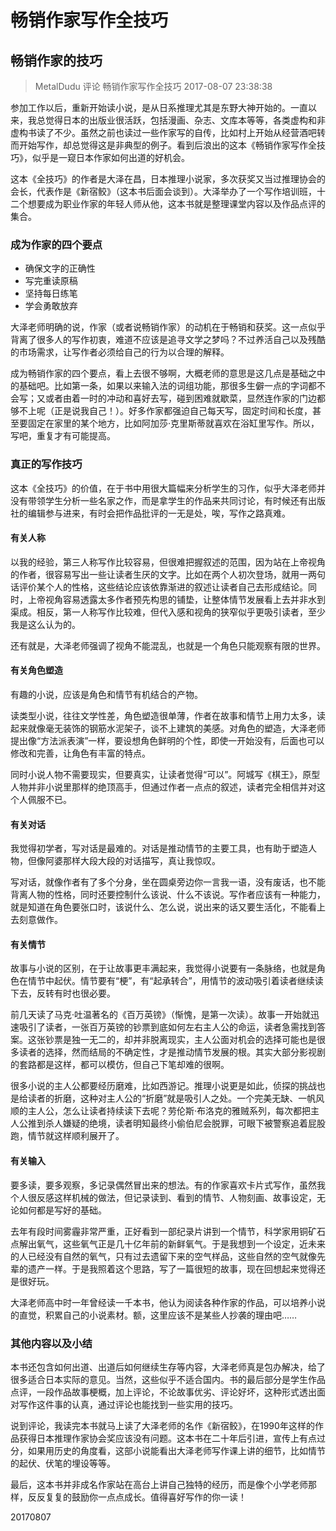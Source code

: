 # 畅销作家写作全技巧

## 畅销作家的技巧

> MetalDudu 评论 畅销作家写作全技巧   2017-08-07 23:38:38
 

参加工作以后，重新开始读小说，是从日系推理尤其是东野大神开始的。一直以来，我总觉得日本的出版业很活跃，包括漫画、杂志、文库本等等，各类虚构和非虚构书读了不少。虽然之前也读过一些作家写的自传，比如村上开始从经营酒吧转而开始写作，却总觉得这是非典型的例子。看到后浪出的这本《畅销作家写作全技巧》，似乎是一窥日本作家如何出道的好机会。

这本《全技巧》的作者是大泽在昌，日本推理小说家，多次获奖又当过推理协会的会长，代表作是《新宿鲛》（这本书后面会谈到）。大泽举办了一个写作培训班，十二个想要成为职业作家的年轻人师从他，这本书就是整理课堂内容以及作品点评的集合。

### 成为作家的四个要点

- 确保文字的正确性
- 写完重读原稿
- 坚持每日练笔
- 学会勇敢放弃

大泽老师明确的说，作家（或者说畅销作家）的动机在于畅销和获奖。这一点似乎背离了很多人的写作初衷，难道不应该是追寻文学之梦吗？不过养活自己以及残酷的市场需求，让写作者必须给自己的行为以合理的解释。

成为畅销作家的四个要点，看上去很不够啊，大概老师的意思是这几点是基础之中的基础吧。比如第一条，如果以来输入法的词组功能，那很多生僻一点的字词都不会写；又或者由着一时的冲动和喜好去写，碰到困难就歇菜，显然连作家的门边都够不上呢（正是说我自己！）。好多作家都强迫自己每天写，固定时间和长度，甚至要固定在家里的某个地方，比如阿加莎·克里斯蒂就喜欢在浴缸里写作。所以，写吧，重复才有可能提高。

### 真正的写作技巧

这本《全技巧》的价值，在于书中用很大篇幅来分析学生的习作，似乎大泽老师并没有带领学生分析一些名家之作，而是拿学生的作品来共同讨论，有时候还有出版社的编辑参与进来，有时会把作品批评的一无是处，唉，写作之路真难。

#### 有关人称

以我的经验，第三人称写作比较容易，但很难把握叙述的范围，因为站在上帝视角的作者，很容易写出一些让读者生厌的文字。比如在两个人初次登场，就用一两句话评价某个人的性格，这些结论应该依靠渐进的叙述让读者自己去形成结论。同时，上帝视角容易透露太多作者预先构思的铺垫，让整体情节发展看上去并非水到渠成。相反，第一人称写作比较难，但代入感和视角的狭窄似乎更吸引读者，至少我是这么认为的。

还有就是，大泽老师强调了视角不能混乱，也就是一个角色只能观察有限的世界。

#### 有关角色塑造

有趣的小说，应该是角色和情节有机结合的产物。

读类型小说，往往文学性差，角色塑造很单薄，作者在故事和情节上用力太多，读起来就像毫无装饰的钢筋水泥架子，谈不上建筑的美感。对角色的塑造，大泽老师提出像“方法派表演”一样，要设想角色鲜明的个性，即使一开始没有，后面也可以修改和完善，让角色有丰富的特点。

同时小说人物不需要现实，但要真实，让读者觉得“可以”。阿城写《棋王》，原型人物并非小说里那样的绝顶高手，但通过作者一点点的叙述，读者完全相信并对这个人佩服不已。

#### 有关对话

我觉得初学者，写对话是最难的。对话是推动情节的主要工具，也有助于塑造人物，但像阿婆那样大段大段的对话描写，真让我惊叹。

写对话，就像作者有了多个分身，坐在圆桌旁边你一言我一语，没有废话，也不能背离人物的性格，同时还要控制什么该说、什么不该说。写作者应该有一种能力，就是知道在角色要张口时，该说什么、怎么说，说出来的话又要生活化，不能看上去刻意做作。

#### 有关情节

故事与小说的区别，在于让故事更丰满起来，我觉得小说要有一条脉络，也就是角色在情节中起伏。情节要有“梗”，有“起承转合”，用情节的波动吸引着读者继续读下去，反转有时也很必要。

前几天读了马克·吐温著名的《百万英镑》（惭愧，是第一次读）。故事一开始就迅速吸引了读者，一张百万英镑的钞票到底如何左右主人公的命运，读者急需找到答案。这张钞票是独一无二的，却并非脱离现实，主人公面对机会的选择可能也是很多读者的选择，然而结局的不确定性，才是推动情节发展的根。其实大部分影视剧的套路都是这样，都可以模仿，但自己下笔却难的很啊。

很多小说的主人公都要经历磨难，比如西游记。推理小说更是如此，侦探的挑战也是给读者的折磨，这种对主人公的“折磨”就是吸引人之处。一个完美无缺、一帆风顺的主人公，怎么让读者持续读下去呢？劳伦斯·布洛克的雅贼系列，每次都把主人公推到杀人嫌疑的绝境，读者明知最终小偷伯尼会脱罪，可眼下被警察追着屁股跑，情节就这样顺利展开了。

#### 有关输入

要多读，要多观察，多记录偶然冒出来的想法。有的作家喜欢卡片式写作，虽然我个人很反感这样机械的做法，但记录读到、看到的情节、人物刻画、故事设定，无论如何都是写好的基础。

去年有段时间雾霾非常严重，正好看到一部纪录片讲到一个情节，科学家用铜矿石点解出氧气，这些氧气正是几十亿年前的新鲜氧气。于是我想到一个设定，近未来的人已经没有自然的氧气，只有过去遗留下来的空气样品，这些自然的空气就像先辈的遗产一样。于是我照着这个思路，写了一篇很短的故事，现在回想起来觉得还是很好玩。

大泽老师高中时一年曾经读一千本书，他认为阅读各种作家的作品，可以培养小说的直觉，积累自己的小说素材。额，这里应该不是某些人抄袭的理由吧……

### 其他内容以及小结

本书还包含如何出道、出道后如何继续生存等内容，大泽老师真是包办解决，给了很多适合日本实际的意见。当然，这些似乎不适合国内。书的最后部分是学生作品点评，一段作品故事梗概，加上评论，不论故事优劣、评论好坏，这种形式透出面对写作这件事的认真，通过评论也能找到一些实用的技巧。

说到评论，我读完本书就马上读了大泽老师的名作《新宿鲛》，在1990年这样的作品获得日本推理作家协会奖应该没有问题。这本书在二十年后引进，宣传上有点过分，如果用历史的角度看，这部小说能看出大泽老师写作课上讲的细节，比如情节的起伏、伏笔的埋设等等。

最后，这本书并非成名作家站在高台上讲自己独特的经历，而是像个小学老师那样，反反复复的鼓励你一点点成长。值得喜好写作的你一读！

20170807